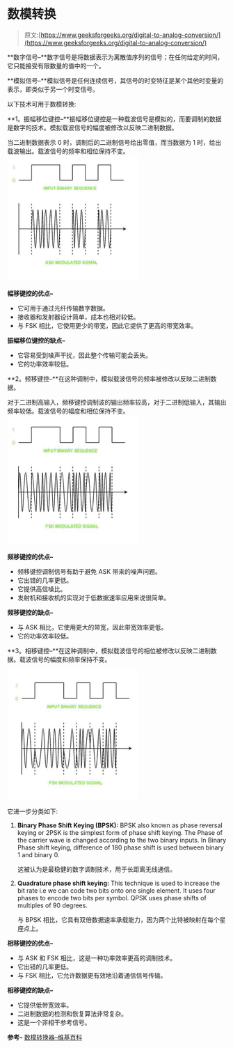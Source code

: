 # 数模转换

> 原文:[https://www.geeksforgeeks.org/digital-to-analog-conversion/](https://www.geeksforgeeks.org/digital-to-analog-conversion/)

**数字信号–**数字信号是将数据表示为离散值序列的信号；在任何给定的时间，它只能接受有限数量的值中的一个。

**模拟信号–**模拟信号是任何连续信号，其信号的时变特征是某个其他时变量的表示，即类似于另一个时变信号。

以下技术可用于数模转换:

**1。振幅移位键控–**振幅移位键控是一种载波信号是模拟的，而要调制的数据是数字的技术。模拟载波信号的幅度被修改以反映二进制数据。

当二进制数据表示 0 时，调制后的二进制信号给出零值，而当数据为 1 时，给出载波输出。载波信号的频率和相位保持不变。
![wave_ask2](img/df9d56073564d75886c3b105a6c28dce.png)

**幅移键控的优点–**

*   它可用于通过光纤传输数字数据。
*   接收器和发射器设计简单，成本也相对较低。
*   与 FSK 相比，它使用更少的带宽，因此它提供了更高的带宽效率。

**振幅移位键控的缺点–**

*   它容易受到噪声干扰，因此整个传输可能会丢失。
*   它的功率效率较低。

**2。频移键控–**在这种调制中，模拟载波信号的频率被修改以反映二进制数据。

对于二进制高输入，频移键控调制波的输出频率较高，对于二进制低输入，其输出频率较低。载波信号的幅度和相位保持不变。
![wave_fsk2](img/3017ca915d43e5118616380cda64668d.png)

**频移键控的优点–**

*   频移键控调制信号有助于避免 ASK 带来的噪声问题。
*   它出错的几率更低。
*   它提供高信噪比。
*   发射机和接收机的实现对于低数据速率应用来说很简单。

**频移键控的缺点–**

*   与 ASK 相比，它使用更大的带宽，因此带宽效率更低。
*   它的功率效率较低。

**3。相移键控–**在这种调制中，模拟载波信号的相位被修改以反映二进制数据。载波信号的幅度和频率保持不变。

![wave_psk2](img/9bd937092a0d957316eb4f2e254b4706.png)

它进一步分类如下:

1.  **Binary Phase Shift Keying (BPSK):**
    BPSK also known as phase reversal keying or 2PSK is the simplest form of phase shift keying. The Phase of the carrier wave is changed according to the two binary inputs. In Binary Phase shift keying, difference of 180 phase shift is used between binary 1 and binary 0.

    这被认为是最稳健的数字调制技术，用于长距离无线通信。

2.  **Quadrature phase shift keying:**
    This technique is used to increase the bit rate i.e we can code two bits onto one single element. It uses four phases to encode two bits per symbol. QPSK uses phase shifts of multiples of 90 degrees.

    与 BPSK 相比，它具有双倍数据速率承载能力，因为两个比特被映射在每个星座点上。

**相移键控的优点–**

*   与 ASK 和 FSK 相比，这是一种功率效率更高的调制技术。
*   它出错的几率更低。
*   与 FSK 相比，它允许数据更有效地沿着通信信号传输。

**相移键控的缺点–**

*   它提供低带宽效率。
*   二进制数据的检测和恢复算法非常复杂。
*   这是一个非相干参考信号。

**参考–**
[数模转换器–维基百科](https://en.wikipedia.org/wiki/Digital-to-analog_converter)